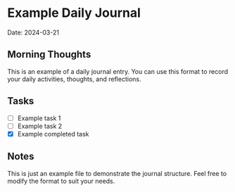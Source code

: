 # Example Daily Journal

Date: 2024-03-21

## Morning Thoughts
This is an example of a daily journal entry. You can use this format to record your daily activities, thoughts, and reflections.

## Tasks
- [ ] Example task 1
- [ ] Example task 2
- [x] Example completed task

## Notes
This is just an example file to demonstrate the journal structure. Feel free to modify the format to suit your needs. 